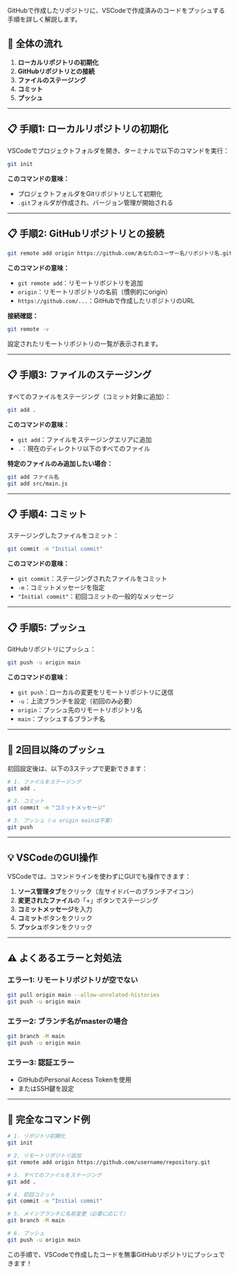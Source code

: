 GitHubで作成したリポジトリに、VSCodeで作成済みのコードをプッシュする手順を詳しく解説します。

## 🚀 全体の流れ

1. **ローカルリポジトリの初期化**
2. **GitHubリポジトリとの接続**
3. **ファイルのステージング**
4. **コミット**
5. **プッシュ**

---

## 📋 手順1: ローカルリポジトリの初期化

VSCodeでプロジェクトフォルダを開き、ターミナルで以下のコマンドを実行：

```bash
git init
```

**このコマンドの意味：**
- プロジェクトフォルダをGitリポジトリとして初期化
- `.git`フォルダが作成され、バージョン管理が開始される

---

## 📋 手順2: GitHubリポジトリとの接続

```bash
git remote add origin https://github.com/あなたのユーザー名/リポジトリ名.git
```

**このコマンドの意味：**
- `git remote add`：リモートリポジトリを追加
- `origin`：リモートリポジトリの名前（慣例的にorigin）
- `https://github.com/...`：GitHubで作成したリポジトリのURL

**接続確認：**
```bash
git remote -v
```
設定されたリモートリポジトリの一覧が表示されます。

---

## 📋 手順3: ファイルのステージング

すべてのファイルをステージング（コミット対象に追加）：

```bash
git add .
```

**このコマンドの意味：**
- `git add`：ファイルをステージングエリアに追加
- `.`：現在のディレクトリ以下のすべてのファイル

**特定のファイルのみ追加したい場合：**
```bash
git add ファイル名
git add src/main.js
```

---

## 📋 手順4: コミット

ステージングしたファイルをコミット：

```bash
git commit -m "Initial commit"
```

**このコマンドの意味：**
- `git commit`：ステージングされたファイルをコミット
- `-m`：コミットメッセージを指定
- `"Initial commit"`：初回コミットの一般的なメッセージ

---

## 📋 手順5: プッシュ

GitHubリポジトリにプッシュ：

```bash
git push -u origin main
```

**このコマンドの意味：**
- `git push`：ローカルの変更をリモートリポジトリに送信
- `-u`：上流ブランチを設定（初回のみ必要）
- `origin`：プッシュ先のリモートリポジトリ名
- `main`：プッシュするブランチ名

---

## 🔄 2回目以降のプッシュ

初回設定後は、以下の3ステップで更新できます：

```bash
# 1. ファイルをステージング
git add .

# 2. コミット
git commit -m "コミットメッセージ"

# 3. プッシュ（-u origin mainは不要）
git push
```

---

## 💡 VSCodeのGUI操作

VSCodeでは、コマンドラインを使わずにGUIでも操作できます：

1. **ソース管理タブ**をクリック（左サイドバーのブランチアイコン）
2. **変更されたファイル**の「+」ボタンでステージング
3. **コミットメッセージ**を入力
4. **コミット**ボタンをクリック
5. **プッシュ**ボタンをクリック

---

## ⚠️ よくあるエラーと対処法

### エラー1: リモートリポジトリが空でない
```bash
git pull origin main --allow-unrelated-histories
git push -u origin main
```

### エラー2: ブランチ名がmasterの場合
```bash
git branch -M main
git push -u origin main
```

### エラー3: 認証エラー
- GitHubのPersonal Access Tokenを使用
- またはSSH鍵を設定

---

## 📝 完全なコマンド例

```bash
# 1. リポジトリ初期化
git init

# 2. リモートリポジトリ追加
git remote add origin https://github.com/username/repository.git

# 3. すべてのファイルをステージング
git add .

# 4. 初回コミット
git commit -m "Initial commit"

# 5. メインブランチに名前変更（必要に応じて）
git branch -M main

# 6. プッシュ
git push -u origin main
```

この手順で、VSCodeで作成したコードを無事GitHubリポジトリにプッシュできます！
